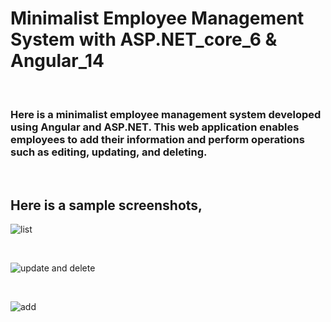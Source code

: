 # Minimalist Employee Management System with ASP.NET_core_6 & Angular_14

<br />

### Here is a minimalist employee management system developed using Angular and ASP.NET. This web application enables employees to add their information and perform operations such as editing, updating, and deleting.

<br />

## Here is a sample screenshots,




![list](https://user-images.githubusercontent.com/84455217/188958694-c5426148-7c27-4a01-b7ce-f66bdecf2c55.png)



<br>




![update and delete](https://user-images.githubusercontent.com/84455217/188958729-60a77b5b-419a-442e-9ee1-9a79bd1a70eb.png)




<br>



![add](https://user-images.githubusercontent.com/84455217/188958737-4704a1a2-30dd-4cc6-acd4-42d93782cc11.png)



<br>

